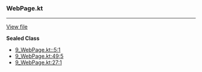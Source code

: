 ### WebPage.kt
---
[View file](files/9_WebPage.kt)

**Sealed Class**

 - [9_WebPage.kt::5:1](files/9_WebPage.kt#L:5)
 - [9_WebPage.kt:49:5](files/9_WebPage.kt#L49)
 - [9_WebPage.kt:27:1](files/9_WebPage.kt#L27)
